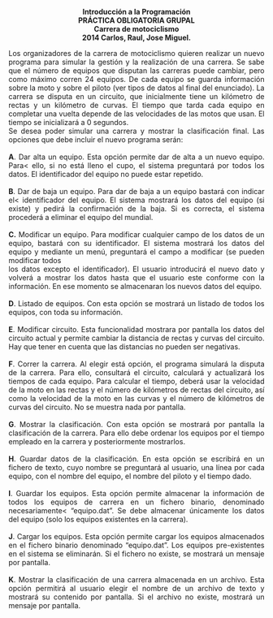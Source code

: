 <p align="center">
<strong>Introducción a la Programación<br>
PRÁCTICA OBLIGATORIA GRUPAL<br>
Carrera de motociclismo<br>
2014 Carlos, Raul, Jose Miguel.<br>
</strong>
</p>
<p align="justify">
Los organizadores de la carrera de motociclismo quieren realizar un nuevo programa
para simular la gestión y la realización de una carrera. Se sabe que el número de equipos
que disputan las carreras puede cambiar, pero como máximo corren 24 equipos. De cada
equipo se guarda información sobre la moto y sobre el piloto (ver tipos de datos al final
del enunciado). La carrera se disputa en un circuito, que inicialmente tiene un kilómetro
de rectas y un kilómetro de curvas. El tiempo que tarda cada equipo en completar una
vuelta depende de las velocidades de las motos que usan. El tiempo se inicializará a 0
segundos.<br>
Se desea poder simular una carrera y mostrar la clasificación final. Las opciones que
debe incluir el nuevo programa serán:<br>
<br>
<strong>A</strong>. Dar alta un equipo. Esta opción permite dar de alta a un nuevo equipo. Para<
ello, si no está lleno el cupo, el sistema preguntará por todos los datos. El
identificador del equipo no puede estar repetido.<br>
<br>
<strong>B</strong>. Dar de baja un equipo. Para dar de baja a un equipo bastará con indicar el<
identificador del equipo. El sistema mostrará los datos del equipo (si existe) y
pedirá la confirmación de la baja. Si es correcta, el sistema procederá a eliminar
el equipo del mundial.<br>
<br>
<strong>C.</strong> Modificar un equipo. Para modificar cualquier campo de los datos de un
equipo, bastará con su identificador. El sistema mostrará los datos del equipo y
mediante un menú, preguntará el campo a modificar (se pueden modificar todos<br>
los datos excepto el identificador). El usuario introducirá el nuevo dato y volverá
a mostrar los datos hasta que el usuario este conforme con la información. En
ese momento se almacenaran los nuevos datos del equipo.<br>
<br>
<strong>D</strong>. Listado de equipos. Con esta opción se mostrará un listado de todos los
equipos, con toda su información.<br>
<br>
<strong>E</strong>. Modificar circuito. Esta funcionalidad mostrara por pantalla los datos del
circuito actual y permite cambiar la distancia de rectas y curvas del circuito. Hay
que tener en cuenta que las distancias no pueden ser negativas.<br>
<br>
<strong>F</strong>. Correr la carrera. Al elegir está opción, el programa simulará la disputa de la
carrera. Para ello, consultará el circuito, calculará y actualizará los tiempos de
cada equipo. Para calcular el tiempo, deberá usar la velocidad de la moto en las
rectas y el número de kilómetros de rectas del circuito, así como la velocidad de
la moto en las curvas y el número de kilómetros de curvas del circuito. No se
muestra nada por pantalla.<br>
<br>
<strong>G</strong>. Mostrar la clasificación. Con esta opción se mostrará por pantalla la
clasificación de la carrera. Para ello debe ordenar los equipos por el tiempo
empleado en la carrera y posteriormente mostrarlos.<br>
<br>
<strong>H</strong>. Guardar datos de la clasificación. En esta opción se escribirá en un fichero de
texto, cuyo nombre se preguntará al usuario, una línea por cada equipo, con el
nombre del equipo, el nombre del piloto y el tiempo dado.<br>
<br>
<strong>I</strong>. Guardar los equipos. Esta opción permite almacenar la información de todos
los equipos de carrera en un fichero binario, denominado necesariamente<
“equipo.dat”. Se debe almacenar únicamente los datos del equipo (solo los
equipos existentes en la carrera).<br>
<br>
<strong>J</strong>. Cargar los equipos. Esta opción permite cargar los equipos almacenados en el
fichero binario denominado “equipo.dat”. Los equipos pre-existentes en el
sistema se eliminarán. Si el fichero no existe, se mostrará un mensaje por
pantalla.<br>
<br>
<strong>K</strong>. Mostrar la clasificación de una carrera almacenada en un archivo. Esta
opción permitirá al usuario elegir el nombre de un archivo de texto y mostrará su
contenido por pantalla. Si el archivo no existe, mostrará un mensaje por pantalla.
</p>
